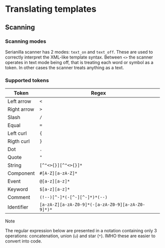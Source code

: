 # Translating templates

## Scanning

### Scanning modes

Serianilla scanner has 2 modes: `text_on` and `text_off`. These are used
to correctly interpret the XML-like template syntax. Between `<>` the
scanner operates in text mode being off, that is treating each word
or symbol as a token. In other cases the scanner treats anything as a text.

### Supported tokens

| Token             | Regex                                             |
| ----------------- | ------------------------------------------------- |
| Left arrow        | `<`                                               |
| Right arrow       | `>`                                               |
| Slash             | `/`                                               |
| Equal             | `=`                                               |
| Left curl         | `{`                                               |
| Rigth curl        | `}`                                               |
| Dot               | `.`                                               |
| Quote             | `"`                                               |
| String            | `[^"<>{}][^"<>{}]*`                               |
| Component         | `#[A-Z][a-zA-Z]*`                                 |
| Event             | `@[a-z][a-z]*`                                    |
| Keyword           | `$[a-z][a-z]*`                                    |
| Comment           | `(!--)[^-]*(-[^-][^-]*)*(--)`                     |
| Identifier        | `[a-zA-Z][a-zA-Z0-9]*(-[a-zA-Z0-9][a-zA-Z0-9]*)*` |

> [!NOTE]
> The regular expression below are presented in a notation containing
> only 3 operations: concatenation, union (`∪`) and star (`*`).
> IMHO these are easier to convert into code.
